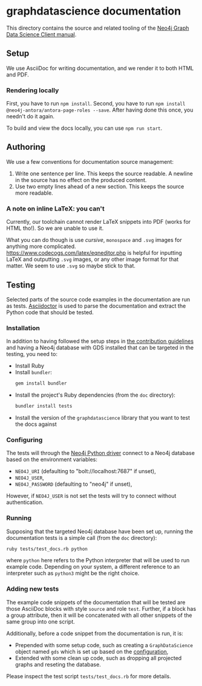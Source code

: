 # graphdatascience documentation

This directory contains the source and related tooling of the [Neo4j Graph Data Science Client manual](https://neo4j.com/docs/graph-data-science-client).


## Setup

We use AsciiDoc for writing documentation, and we render it to both HTML and PDF.


### Rendering locally

First, you have to run `npm install`.
Second, you have to run `npm install @neo4j-antora/antora-page-roles --save`.
After having done this once, you needn't do it again.

To build and view the docs locally, you can use `npm run start`.


## Authoring

We use a few conventions for documentation source management:

1. Write one sentence per line.
   This keeps the source readable.
   A newline in the source has no effect on the produced content.
2. Use two empty lines ahead of a new section.
   This keeps the source more readable.


### A note on inline LaTeX: you can't

Currently, our toolchain cannot render LaTeX snippets into PDF (works for HTML tho!).
So we are unable to use it.

What you can do though is use _cursive_, `monospace` and `.svg` images for anything more complicated.
https://www.codecogs.com/latex/eqneditor.php is helpful for inputting LaTeX and outputting `.svg` images, or any other image format for that matter.
We seem to use `.svg` so maybe stick to that.


## Testing

Selected parts of the source code examples in the documentation are run as tests.
[Asciidoctor](https://github.com/asciidoctor/asciidoctor) is used to parse the documentation and extract the Python code that should be tested.


### Installation

In addition to having followed the setup steps in [the contribution guidelines](../CONTRIBUTING.md#specifically-for-this-project) and having a Neo4j database with GDS installed that can be targeted in the testing, you need to:

 * Install Ruby
 * Install `bundler`:
   ```bash
   gem install bundler
   ```
 * Install the project's Ruby dependencies (from the `doc` directory):
   ```bash
   bundler install tests
   ```
 * Install the version of the `graphdatascience` library that you want to test the docs against 


### Configuring

The tests will through the [Neo4j Python driver](https://neo4j.com/docs/python-manual/current/) connect to a Neo4j database based on the environment variables:

* `NEO4J_URI` (defaulting to "bolt://localhost:7687" if unset),
* `NEO4J_USER`,
* `NEO4J_PASSWORD` (defaulting to "neo4j" if unset),

However, if `NEO4J_USER` is not set the tests will try to connect without authentication.


### Running

Supposing that the targeted Neo4j database have been set up, running the documentation tests is a simple call (from the `doc` directory):

```bash
ruby tests/test_docs.rb python
```

where `python` here refers to the Python interpreter that will be used to run example code.
Depending on your system, a different reference to an interpreter such as `python3` might be the right choice.


### Adding new tests

The example code snippets of the documentation that will be tested are those AsciiDoc blocks with style `source` and role `test`.
Further, if a block has a group attribute, then it will be concatenated with all other snippets of the same group into one script.

Additionally, before a code snippet from the documentation is run, it is:

* Prepended with some setup code, such as creating a `GraphDataScience` object named `gds` which is set up based on the [configuration](#configuring),
* Extended with some clean up code, such as dropping all projected graphs and reseting the database.

Please inspect the test script `tests/test_docs.rb` for more details.
